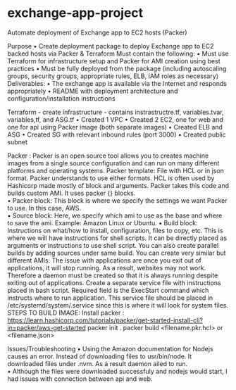 # exchange-app-project

Automate deployment of Exchange app to EC2 hosts (Packer)

Purpose
•	Create deployment package to deploy Exchange app to EC2 backed hosts via Packer & Terraform
Must contain the following:
•	Must use Terraform for infrastructure setup and Packer for AMI creation using best practices
•	Must be fully deployed from the package (including autoscaling groups, security groups, appropriate rules, ELB, IAM roles as necessary)
Deliverables:
•	The exchange app is available via the Internet and responds appropriately
•	README with deployment architecture and configuration/installation instructions

Terraform - create infrastructure - contains instrastructre.tf,  variables.tvar, variables,tf, and ASG.tf
•	Created 1 VPC
•	Created 2 EC2, one for web and one for api using Packer image (both separate images)
•	Created ELB and ASG 
•	Created SG with relevant inbound rules (port 3000)
•	Created public subnet

Packer :
Packer is an open source tool allows you to creates machine images from a single source configuration and can run on many different platforms and operating systems.
Packer template: 
File with HCL or in json format. Packer understands to use either formats.  HCL is often used by Hashicorp made mostly of block and arguments.
Packer takes this code and builds custom AMI.  It uses packer {} blocks.  
•	Packer block: This block is where we specify the settings we want Packer to use.  In this case, AWS.  
•	Source block: Here, we specify which ami to use as the base and where to save the ami. Example:  Amazon Linux or Ubuntu.
•	Build block: Instructions on what/how to install, configuration, files to copy, etc.  This is where we will have instructions for shell scripts. It can be directly placed as arguments or instructions to use shell script. 
You can also create parallel builds by adding sources under same build.  You can create very similar but different AMIs. 
The issue with applications are once you exit out of applications, it will stop running.  As a result, websites may not work.  Therefore a daemon must be created so that it is always running despite exiting out of applications.
Create a separate service file with instructions placed in bash script.  Required field is the ExecStart command which instructs where to run application.  This service file should be placed in /etc/systemd/system/.service since this is where it will look for system files. 
STEPS TO BUILD IMAGE: 
Install packer :  https://learn.hashicorp.com/tutorials/packer/get-started-install-cli?in=packer/aws-get-started
packer init .
packer build <filename.pkr.hcl>  or <filename.json>

Issues/Troubleshooting
•	Using the Amazon documentation for Nodejs causes an error.  Instead of downloading files to usr/bin/node. It downloaded files under .nvm.  As a result daemon ailed to run.  
•	Although the files were downloaded successfuly and nodejs would start, I had issues with connection between api and web.
